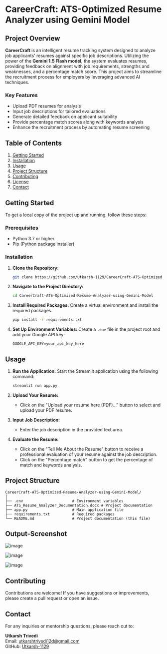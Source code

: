 
# CareerCraft: ATS-Optimized Resume Analyzer using Gemini Model

## Project Overview

**CareerCraft** is an intelligent resume tracking system designed to analyze job applicants' resumes against specific job descriptions. Utilizing the power of the **Gemini 1.5 Flash model**, the system evaluates resumes, providing feedback on alignment with job requirements, strengths and weaknesses, and a percentage match score. This project aims to streamline the recruitment process for employers by leveraging advanced AI techniques.

### Key Features
- Upload PDF resumes for analysis
- Input job descriptions for tailored evaluations
- Generate detailed feedback on applicant suitability
- Provide percentage match scores along with keywords analysis
- Enhance the recruitment process by automating resume screening

## Table of Contents
1. [Getting Started](#getting-started)
2. [Installation](#installation)
3. [Usage](#usage)
4. [Project Structure](#project-structure)
5. [Contributing](#contributing)
6. [License](#license)
7. [Contact](#contact)

## Getting Started

To get a local copy of the project up and running, follow these steps:

### Prerequisites
- Python 3.7 or higher
- Pip (Python package installer)

### Installation

1. **Clone the Repository:**
   ```bash
   git clone https://github.com/Utkarsh-1129/CareerCraft-ATS-Optimized-Resume-Analyzer-using-Gemini-Model.git
   ```
   
2. **Navigate to the Project Directory:**
   ```bash
   cd CareerCraft-ATS-Optimized-Resume-Analyzer-using-Gemini-Model
   ```

3. **Install Required Packages:**
   Create a virtual environment and install the required packages.
   ```bash
   pip install -r requirements.txt
   ```

4. **Set Up Environment Variables:**
   Create a `.env` file in the project root and add your Google API key:
   ```
   GOOGLE_API_KEY=your_api_key_here
   ```

## Usage

1. **Run the Application:**
   Start the Streamlit application using the following command:
   ```bash
   streamlit run app.py
   ```

2. **Upload Your Resume:**
   - Click on the "Upload your resume here (PDF)..." button to select and upload your PDF resume.

3. **Input Job Description:**
   - Enter the job description in the provided text area.

4. **Evaluate the Resume:**
   - Click on the "Tell Me About the Resume" button to receive a professional evaluation of your resume against the job description.
   - Click on the "Percentage match" button to get the percentage of match and keywords analysis.

## Project Structure

```
CareerCraft-ATS-Optimized-Resume-Analyzer-using-Gemini-Model/
│
├── .env                      # Environment variables
├── ATS_Resume_Analyzer_Documentation.docx # Project documentation
├── app.py                    # Main application file
├── requirements.txt          # Required packages
└── README.md                 # Project documentation (this file)
```
## Output-Screenshot

![image](https://github.com/user-attachments/assets/e20789f7-198e-41be-bd8c-6fcc6ab4d475)

![image](https://github.com/user-attachments/assets/df430fcb-3cb2-4fde-ba1b-321e602ddc44)

![image](https://github.com/user-attachments/assets/46cccb8e-826c-4a9f-98f2-0ecd7ab04d90)

## Contributing

Contributions are welcome! If you have suggestions or improvements, please create a pull request or open an issue.

## Contact

For any inquiries or mentorship questions, please reach out to:

**Utkarsh Trivedi**  
Email: utkarshtrivedi12d@gmail.com  
GitHub: [Utkarsh-1129](https://github.com/Utkarsh-1129)  

